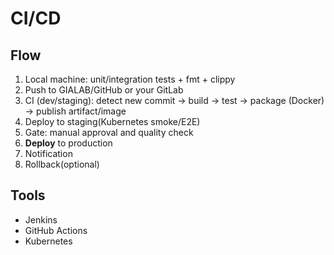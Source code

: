 # CI/CD

## Flow
1. Local machine: unit/integration tests + fmt + clippy
2. Push to GIALAB/GitHub or your GitLab
3. CI (dev/staging): detect new commit → build → test → package (Docker) → publish artifact/image
4. Deploy to staging(Kubernetes smoke/E2E)
5. Gate: manual approval and quality check
6. **Deploy** to production
7. Notification
8. Rollback(optional)

## Tools
- Jenkins
- GitHub Actions
- Kubernetes